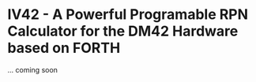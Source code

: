 # IV42 - A Powerful Programable RPN Calculator for the DM42 Hardware based on FORTH

... coming soon
